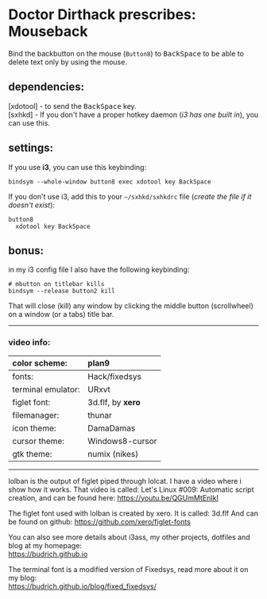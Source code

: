 # Doctor Dirthack prescribes: Mouseback

Bind the backbutton on the mouse (`Button8`) to <kbd>BackSpace</kbd> to be able to delete text only by using the mouse.  

## dependencies:

[xdotool] - to send the <kbd>BackSpace</kbd> key.  
[sxhkd] - If you don't have a proper hotkey daemon (*i3 has one built in*), you can use this.  

## settings:

If you use **i3**, you can use this keybinding:  
``` text
bindsym --whole-window button8 exec xdotool key BackSpace
```

If you don't use i3, add this to your `~/sxhkd/sxhkdrc` file (*create the file if it doesn't exist*):  
``` text
button8
  xdotool key BackSpace
```

## bonus:

in my i3 config file I also have the following keybinding:  

``` text
# mbutton on titlebar kills
bindsym --release button2 kill 
```

That will close (kill) any window by clicking the middle button (scrollwheel) on a window (or a tabs) title bar.
* * *

### video info:
color scheme:      | plan9
:---|:---
fonts:             | Hack/fixedsys
terminal emulator: | URxvt
figlet font:       | 3d.flf, by **xero** 
filemanager:       | thunar
icon theme:        | DamaDamas
cursor theme:      | Windows8-cursor
gtk theme:         | numix (nikes)

* * *

lolban is the output of figlet piped through lolcat. 
I have a video where i show how it works. That video 
is called: Let's Linux #009: Automatic script creation, 
and can be found here: https://youtu.be/QGUmMtEnIkI

The figlet font used with lolban is created by xero. 
It is called: 3d.flf
And can be found on github:
https://github.com/xero/figlet-fonts 

You can also see more details about i3ass, my other 
projects, dotfiles and blog at my homepage:  
https://budrich.github.io

The terminal font is a modified version of Fixedsys, 
read more about it on my blog:  
https://budrich.github.io/blog/fixed_fixedsys/
